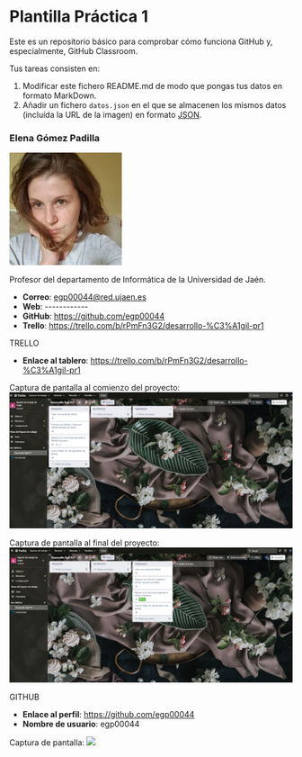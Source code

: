 # Plantilla Práctica 1
Este es un repositorio básico para comprobar cómo funciona GitHub y, especialmente, GitHub Classroom.

Tus tareas consisten en:
1) Modificar este fichero README.md de modo que pongas tus datos en formato MarkDown.
2) Añadir un fichero <code>datos.json</code> en el que se almacenen los mismos datos (incluída la URL de la imagen) en formato [JSON](https://es.wikipedia.org/wiki/JSON).

### Elena Gómez Padilla
<img src='/egomez-2023.png' width='200px'>

Profesor del departamento de Informática de la Universidad de Jaén.
* **Correo**: egp00044@red.ujaen.es
* **Web**: ------------
* **GitHub**: https://github.com/egp00044
* **Trello**: https://trello.com/b/rPmFn3G2/desarrollo-%C3%A1gil-pr1


TRELLO 
* **Enlace al tablero**: https://trello.com/b/rPmFn3G2/desarrollo-%C3%A1gil-pr1


Captura de pantalla al comienzo del proyecto: 
<img src='/trello_antes.png' width='600px'>

Captura de pantalla al final del proyecto: 
<img src='/trello_despues.png' width='600px'>

GITHUB 
* **Enlace al perfil**: https://github.com/egp00044
* **Nombre de usuario**: egp00044

Captura de pantalla:
<img src='/Perfil_Git.png' width='600px'>


